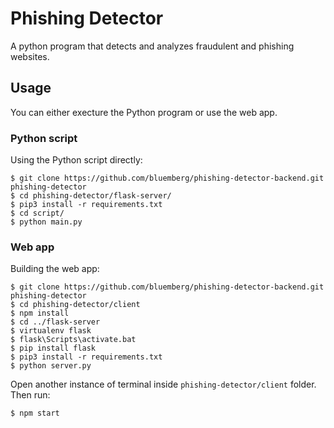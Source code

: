 # Phishing Detector

A python program that detects and analyzes fraudulent and phishing websites.

## Usage
You can either execture the Python program or use the web app.

### Python script
Using the Python script directly:

    $ git clone https://github.com/bluemberg/phishing-detector-backend.git phishing-detector
    $ cd phishing-detector/flask-server/
    $ pip3 install -r requirements.txt
    $ cd script/
    $ python main.py
### Web app
Building the web app:

    $ git clone https://github.com/bluemberg/phishing-detector-backend.git phishing-detector
    $ cd phishing-detector/client
    $ npm install
    $ cd ../flask-server
    $ virtualenv flask
    $ flask\Scripts\activate.bat
    $ pip install flask
    $ pip3 install -r requirements.txt
    $ python server.py
    
Open another instance of terminal inside `phishing-detector/client` folder. Then run:
    
    $ npm start
